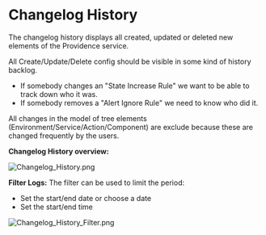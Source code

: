 # Changelog History
The changelog history displays all created, updated or deleted new elements of the Providence service.

All Create/Update/Delete config should be visible in some kind of history backlog. 
- If somebody changes an "State Increase Rule" we want to be able to track down who it was.
- If somebody removes a "Alert Ignore Rule" we need to know who did it.

All changes in the model of tree elements (Environment/Service/Action/Component) are exclude because these are changed frequently by the users.
 
**Changelog History overview:**

![Changelog_History.png](.attachments/Changelog_History-5a05f761-e7fe-4f79-887c-712a06437de3.png)

**Filter Logs:**
The filter can be used to limit the period:

- Set the start/end date or choose a date
- Set the start/end time

![Changelog_History_Filter.png](.attachments/Changelog_History_Filter-ae285430-dbe2-4bc9-b148-10848b729143.png)